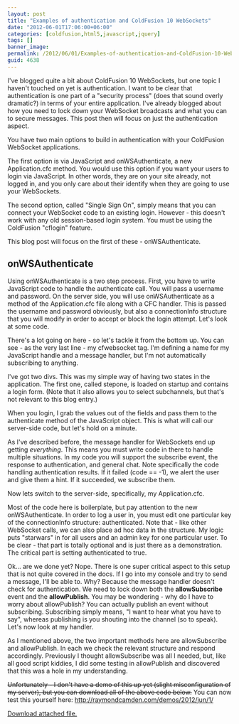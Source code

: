 ```yaml
---
layout: post
title: "Examples of authentication and ColdFusion 10 WebSockets"
date: "2012-06-01T17:06:00+06:00"
categories: [coldfusion,html5,javascript,jquery]
tags: []
banner_image: 
permalink: /2012/06/01/Examples-of-authentication-and-ColdFusion-10-WebSockets
guid: 4638
---
```


I've blogged quite a bit about ColdFusion 10 WebSockets, but one topic I haven't touched on yet is authentication. I want to be clear that authentication is one part of a "security process" (does that sound overly dramatic?) in terms of your entire application. I've already blogged about how you need to lock down your WebSocket broadcasts and what you can to secure messages. This post then will focus on just the authentication aspect.
<!--more-->
You have two main options to build in authentication with your ColdFusion WebSocket applications.

The first option is via JavaScript and onWSAuthenticate, a new Application.cfc method. You would use this option if you want your users to login via JavaScript. In other words, they are on your site already, not logged in, and you only care about their identify when they are going to use your WebSockets.

The second option, called "Single Sign On", simply means that you can connect your WebSocket code to an existing login. However - this doesn't work with any old session-based login system. You must be using the ColdFusion "cflogin" feature.

This blog post will focus on the first of these - onWSAuthenticate.

<h2>onWSAuthenticate</h2>

Using onWSAuthenticate is a two step process. First, you have to write JavaScript code to handle the authenticate call. You will pass a username and password. On the server side, you will use onWSAuthenticate as a method of the Application.cfc file along with a CFC handler. This is passed the username and password obviously, but also a connectionInfo structure that you will modify in order to accept or block the login attempt. Let's look at some code.

<script src="https://gist.github.com/2855142.js?file=index.cfm"></script>

There's a lot going on here - so let's tackle it from the bottom up. You can see - as the very last line - my cfwebsocket tag. I'm defining a name for my JavaScript handle and a message handler, but I'm not automatically subscribing to anything. 

I've got two divs. This was my simple way of having two states in the application. The first one, called stepone, is loaded on startup and contains a login form. (Note that it also allows you to select subchannels, but that's not relevant to this blog entry.) 

When you login, I grab the values out of the fields and pass them to the authenticate method of the JavaScript object. This is what will call our server-side code, but let's hold on a minute.

As I've described before, the message handler for WebSockets end up getting <i>everything</i>. This means you must write code in there to handle multiple situations. In my code you will support the subscribe event, the response to authentication, and general chat. Note specifically the code handling authentication results. If it failed (code == -1), we alert the user and give them a hint. If it succeeded, we subscribe them. 

Now lets switch to the server-side, specifically, my Application.cfc.

<script src="https://gist.github.com/2855181.js?file=Application.cfc"></script>

Most of the code here is boilerplate, but pay attention to the new onWSAuthenticate. In order to log a user in, you must edit one particular key of the connectionInfo structure: authenticated. Note that - like other WebSocket calls, we can also place ad hoc data in the structure. My logic puts "starwars" in for all users and an admin key for one particular user. To be clear - that part is totally optional and is just there as a demonstration. The critical part is setting authenticated to true.

Ok... are we done yet? Nope. There is one super critical aspect to this setup that is not quite covered in the docs. If I go into my console and try to send a message, I'll be able to. Why? Because the message handler doesn't check for authentication. We need to lock down both the <b>allowSubscribe</b> event and the <b>allowPublish</b>. You may be wondering - why do I have to worry about allowPublish? You can actually publish an event without subscribing. Subscribing simply means, "I want to hear what you have to say", whereas publishing is you shouting into the channel (so to speak). Let's now look at my handler.

<script src="https://gist.github.com/2855212.js?file=newsHandler.cfc"></script>

As I mentioned above, the two important methods here are allowSubscribe and allowPublish. In each we check the relevant structure and respond accordingly. Previously I thought allowSubscribe was all I needed, but, like all good script kiddies, I did some testing in allowPublish and discovered that this was a hole in my understanding.

<strike>Unfortunately - I don't have a demo of this up yet (slight misconfiguration of my server), but you can download all of the above code below.</strike> You can now test this yourself here: <a href="http://raymondcamden.com/demos/2012/jun/1/">http://raymondcamden.com/demos/2012/jun/1/</a><p><a href='enclosures/C{% raw %}%3A%{% endraw %}5Chosts{% raw %}%5C2012%{% endraw %}2Eraymondcamden{% raw %}%2Ecom%{% endraw %}5Cenclosures{% raw %}%2Fexample7%{% endraw %}2Ezip'>Download attached file.</a></p>